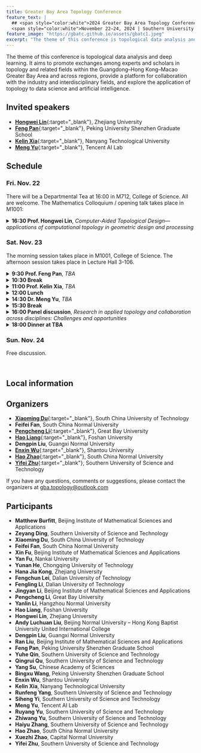 ```yaml
---
title: Greater Bay Area Topology Conference
feature_text: |
  ## <span style="color:white">2024 Greater Bay Area Topology Conference: Topological data analysis and deep learning</span>
  <span style="color:white">November 22–24, 2024 | Southern University of Science and Technology | Shenzhen</span>
feature_image: "https://gbatc.github.io/assets/gbatc1.jpeg"
excerpt: "The theme of this conference is topological data analysis and deep learning. It aims to promote exchanges among experts and scholars in topology and related fields within the Guangdong–Hong Kong–Macao Greater Bay Area and across regions, provide a platform for collaboration with the industry and interdisciplinary fields, and explore the application of topology to data science and artificial intelligence."
---
```


The theme of this conference is topological data analysis and deep learning. It aims to promote exchanges among experts and scholars 
in topology and related fields within the Guangdong–Hong Kong–Macao Greater Bay Area and across regions, provide a platform for 
collaboration with the industry and interdisciplinary fields, and explore the application of topology to data science and artificial 
intelligence.  


## <a name="speakers"></a>Invited speakers

- [**Hongwei Lin**](https://person.zju.edu.cn/hwlin){:target="_blank"}, Zhejiang University
- [**Feng Pan**](http://www.pkusam.cn/PicDetail.aspx?ID=295){:target="_blank"}, Peking University Shenzhen Graduate School
- [**Kelin Xia**](https://personal.ntu.edu.sg/xiakelin/){:target="_blank"}, Nanyang Technological University
- [**Meng Yu**](https://raymond-myu.github.io/){:target="_blank"}, Tencent AI Lab


## <a name="schedule"></a>Schedule

<h3>Fri. Nov. 22</h3>

There will be a Departmental Tea at 16:00 in M712, College of Science.  All are welcome.  The Mathematics Colloquium / opening talk 
takes place in M1001: 

<details>
  <summary>
    <b>16:30 Prof. Hongwei Lin</b>, <i>Computer-Aided Topological Design&mdash;applications of computational topology in geometric design 
    and processing</i>
  </summary>
  Computational topology is an emerging discipline developed since around 2000.  It studies the determination and modeling of 
  topological problems in computer applications, as well as the design of algorithms for topological problems.  As a subject 
  to apply computational topology to the field of data processing, topological data analysis has been developed.  It has been 
  widely used in biomedicine, drug design, financial analysis, machine learning, and other fields.  The main tools in 
  computational topology and topological data analysis are persistent homology and Mapper.  Persistent homology constructs a 
  sequence of gradually "growing" simplicial complexes in a metric space, computes the persisting homological features 
  (generators in the persistent homology groups), and infers the importance of the features based on the life span of these 
  homological features, thereby enabling the inference and extraction of global topological features of the discrete data 
  set.  On the other hand, Mapper extracts the main topological structure of the data set by defining a reference mapping on 
  the data set and using data segmentation and clustering.  Since almost 10 years ago, the CAGD research group of Zhejiang 
  University has applied computational topology methods to geometric design and geometric processing, and developed a series 
  of computer-aided topological design methods.  This talk will introduce a series of work in this area, including curve and 
  surface reconstruction technology based on topological understanding, and topological control methods in implicit curve and 
  surface reconstruction.  Furthermore, persistent homology has been applied to the field of porous structure processing, and 
  a variety of topological descriptors have been designed for porous structure retrieval and classification; porous structure 
  generation technology that ensures connectivity has been developed; porous thickness computation technology that preserves 
  topological structure and porous model slicing method have been proposed in 3D printing of porous structures.
</details>
            
<h3>Sat. Nov. 23</h3>

The morning session takes place in M1001, College of Science.  The afternoon session takes place in Lecture Hall 3-106.

<details>
  <summary>
    <b>9:30 Prof. Feng Pan</b>, <i>TBA</i>
  </summary>
  TBA
</details>

<details>
  <summary>
    <b>10:30 Break</b>
  </summary>
</details>

<details>
  <summary>
    <b>11:00 Prof. Kelin Xia</b>, <i>TBA</i>
  </summary>
  TBA
</details>

<details>
  <summary>
    <b>12:00 Lunch</b>
  </summary>
</details>

<details>
  <summary>
    <b>14:30 Dr. Meng Yu</b>, <i>TBA</i>
  </summary>
  TBA
</details>

<details>
  <summary>
    <b>15:30 Break</b>
  </summary>
</details>

<details>
  <summary>
    <b>16:00 Panel discussion</b>, <i>Research in applied topology and collaboration across disciplines: Challenges and opportunities</i>
  </summary>
  This will be a moderated conversation between the audience and the invited panelists, based on their experiences and practices.
</details>

<details>
  <summary>
    <b>18:00 Dinner at TBA</b>
  </summary>
</details>

<h3>Sun. Nov. 24</h3>

Free discussion.  

<br>


## <a name="local"></a>Local information




## <a name="organizers"></a>Organizers

- [**Xiaoming Du**](http://www2.scut.edu.cn/math/2017/1229/c14638a318362/page.htm){:target="_blank"}, South China University of Technology
- **Feifei Fan**, South China Normal University
- [**Pengcheng Li**](https://lipcaty.github.io/){:target="_blank"}, Great Bay University
- [**Hao Liang**](https://www.fosu.edu.cn/math/szdw/shuxuexi/19211.html){:target="_blank"}, Foshan University
- **Dengpin Liu**, Guangxi Normal University
- [**Enxin Wu**](https://math.stu.edu.cn/jsdw/zrjs/wex.htm){:target="_blank"}, Shantou University
- [**Hao Zhao**](https://user.scnu.edu.cn/profile/index/user.html?site=maths&uid=9724){:target="_blank"}, South China Normal University
- [**Yifei Zhu**](https://faculty.sustech.edu.cn/zhuyf/){:target="_blank"}, Southern University of Science and Technology

If you have any questions, comments or suggestions, please contact the organizers at [gba.topology@outlook.com](mailto:gba.topology@outlook.com)


## <a name="participants"></a>Participants

- **Matthew Burfitt**, Beijing Institute of Mathematical Sciences and Applications
- **Zeyang Ding**, Southern University of Science and Technology
- **Xiaoming Du**, South China University of Technology
- **Feifei Fan**, South China Normal University
- **Xin Fu**, Beijing Institute of Mathematical Sciences and Applications
- **Yan Fu**, Nankai University
- **Yunan He**, Chongqing University of Technology
- **Hana Jia Kong**, Zhejiang University
- **Fengchun Lei**, Dalian University of Technology
- **Fengling Li**, Dalian University of Technology
- **Jingyan Li**, Beijing Institute of Mathematical Sciences and Applications
- **Pengcheng Li**, Great Bay University
- **Yanlin Li**, Hangzhou Normal University
- **Hao Liang**, Foshan University
- **Hongwei Lin**, Zhejiang University
- **Andy Luchuan Liu**, Beijing Normal University – Hong Kong Baptist University United International College
- **Dengpin Liu**, Guangxi Normal University
- **Ran Liu**, Beijing Institute of Mathematical Sciences and Applications
- **Feng Pan**, Peking University Shenzhen Graduate School
- **Yuhe Qin**, Southern University of Science and Technology
- **Qingrui Qu**, Southern University of Science and Technology
- **Yang Su**, Chinese Academy of Sciences
- **Bingxu Wang**, Peking University Shenzhen Graduate School
- **Enxin Wu**, Shantou University
- **Kelin Xia**, Nanyang Technological University
- **Runfeng Yang**, Southern University of Science and Technology
- **Siheng Yi**, Southern University of Science and Technology
- **Meng Yu**, Tencent AI Lab
- **Ruyang Yu**, Southern University of Science and Technology
- **Zhiwang Yu**, Southern University of Science and Technology
- **Haiyu Zhang**, Southern University of Science and Technology
- **Hao Zhao**, South China Normal University
- **Xuezhi Zhao**, Capital Normal University
- **Yifei Zhu**, Southern University of Science and Technology
